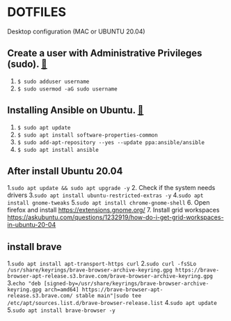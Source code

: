 # DOTFILES
Desktop configuration (MAC or UBUNTU 20.04)

## Create a user with Administrative Privileges (sudo). [📎](https://cloudcone.com/docs/article/how-to-create-a-user-on-ubuntu-20-04/)

1. `$ sudo adduser username`
2. `$ sudo usermod -aG sudo username`

## Installing Ansible on Ubuntu. [📎](https://docs.ansible.com/ansible/latest/installation_guide/intro_installation.html#installing-ansible-on-ubuntu)

1. `$ sudo apt update`
2. `$ sudo apt install software-properties-common`
3. `$ sudo add-apt-repository --yes --update ppa:ansible/ansible`
4. `$ sudo apt install ansible`

## After install Ubuntu 20.04
1.`sudo apt update && sudo apt upgrade -y`
2. Check if the system needs drivers
3.`sudo apt install ubuntu-restricted-extras -y`
4.`sudo apt install gnome-tweaks`
5.`sudo apt install chrome-gnome-shell`
6. Open firefox and install https://extensions.gnome.org/
7. Install grid workspaces https://askubuntu.com/questions/1232919/how-do-i-get-grid-workspaces-in-ubuntu-20-04


## install brave
1.`sudo apt install apt-transport-https curl`
2.`sudo curl -fsSLo /usr/share/keyrings/brave-browser-archive-keyring.gpg https://brave-browser-apt-release.s3.brave.com/brave-browser-archive-keyring.gpg`
3.`echo "deb [signed-by=/usr/share/keyrings/brave-browser-archive-keyring.gpg arch=amd64] https://brave-browser-apt-release.s3.brave.com/ stable main"|sudo tee /etc/apt/sources.list.d/brave-browser-release.list`
4.`sudo apt update`
5.`sudo apt install brave-browser -y`

